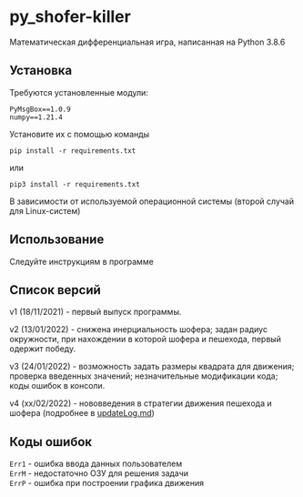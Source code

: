 # py_shofer-killer
Математическая дифференциальная игра, написанная на Python 3.8.6

## Установка
Требуются установленные модули:
```
PyMsgBox==1.0.9
numpy==1.21.4
```
Установите их с помощью команды
```
pip install -r requirements.txt
```
или
```
pip3 install -r requirements.txt
```
В зависимости от используемой операционной системы (второй случай для Linux-систем)

## Использование
Следуйте инструкциям в программе

## Список версий
v1 (18/11/2021) - первый выпуск программы.

v2 (13/01/2022) - снижена инерциальность шофера; задан радиус окружности, при нахождении в которой шофера и пешехода, первый одержит победу.

v3 (24/01/2022) - возможность задать размеры квадрата для движения; проверка введенных значений; незначительные модификации кода; коды ошибок в консоли.

v4 (xx/02/2022) - нововведения в стратегии движения пешехода и шофера (подробнее в [updateLog.md](updateLog.md))

## Коды ошибок
`Err1` - ошибка ввода данных пользователем  
`ErrM` - недостаточно ОЗУ для решения задачи  
`ErrP` - ошибка при построении графика движения 
